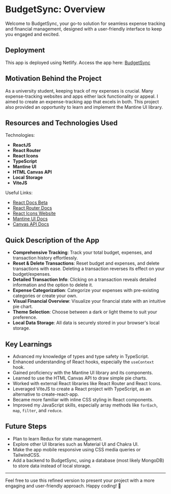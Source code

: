 # BudgetSync: Overview

Welcome to BudgetSync, your go-to solution for seamless expense tracking and financial management, designed with a user-friendly interface to keep you engaged and excited.

## Deployment
This app is deployed using Netlify.
Access the app here: [BudgetSync](https://BudgetSync)

## Motivation Behind the Project 
As a university student, keeping track of my expenses is crucial. Many expense-tracking websites and apps either lack functionality or appeal. I aimed to create an expense-tracking app that excels in both. This project also provided an opportunity to learn and implement the Mantine UI library.

## Resources and Technologies Used
Technologies: 
- **ReactJS** 
- **React Router** 
- **React Icons** 
- **TypeScript** 
- **Mantine UI** 
- **HTML Canvas API** 
- **Local Storage** 
- **ViteJS**

Useful Links:
- [React Docs Beta](https://beta.reactjs.org/)
- [React Router Docs](https://reactrouter.com/en/main)
- [React Icons Website](https://react-icons.github.io/react-icons)
- [Mantine UI Docs](https://mantine.dev/pages/getting-started/)
- [Canvas API Docs](https://developer.mozilla.org/en-US/docs/Web/API/Canvas_API)

## Quick Description of the App
- **Comprehensive Tracking**: Track your total budget, expenses, and transaction history effortlessly.
- **Reset & Delete Transactions**: Reset budget and expenses, and delete transactions with ease. Deleting a transaction reverses its effect on your budget/expenses.
- **Detailed Transaction Info**: Clicking on a transaction reveals detailed information and the option to delete it.
- **Expense Categorization**: Categorize your expenses with pre-existing categories or create your own.
- **Visual Financial Overview**: Visualize your financial state with an intuitive pie chart.
- **Theme Selection**: Choose between a dark or light theme to suit your preference.
- **Local Data Storage**: All data is securely stored in your browser's local storage.

## Key Learnings
- Advanced my knowledge of types and type safety in TypeScript.
- Enhanced understanding of React hooks, especially the `useContext` hook.
- Gained proficiency with the Mantine UI library and its components.
- Learned to use the HTML Canvas API to draw simple pie charts.
- Worked with external React libraries like React Router and React Icons.
- Leveraged ViteJS to create a React project with TypeScript, as an alternative to create-react-app.
- Became more familiar with inline CSS styling in React components.
- Improved my JavaScript skills, especially array methods like `forEach`, `map`, `filter`, and `reduce`.

## Future Steps
- Plan to learn Redux for state management.
- Explore other UI libraries such as Material UI and Chakra UI.
- Make the app mobile responsive using CSS media queries or TailwindCSS.
- Add a backend to BudgetSync, using a database (most likely MongoDB) to store data instead of local storage.

---

Feel free to use this refined version to present your project with a more engaging and user-friendly approach. Happy coding! 🌟
